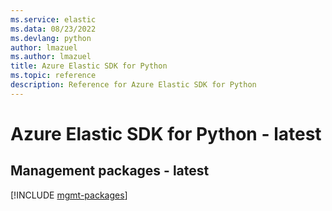 ```yaml
---
ms.service: elastic
ms.data: 08/23/2022
ms.devlang: python
author: lmazuel
ms.author: lmazuel
title: Azure Elastic SDK for Python
ms.topic: reference
description: Reference for Azure Elastic SDK for Python
---
```

# Azure Elastic SDK for Python - latest

## Management packages - latest
[!INCLUDE [mgmt-packages](elastic-mgmt-index.md)]